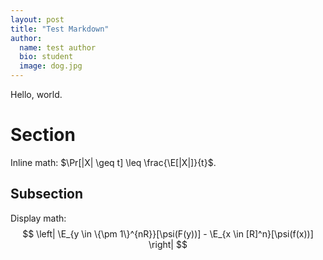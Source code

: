 ```yaml
---
layout: post
title: "Test Markdown"
author:
  name: test author
  bio: student
  image: dog.jpg
---
```


Hello, world.

# Section
Inline math:
$\Pr[|X| \geq t] \leq \frac{\E[|X|]}{t}$.

## Subsection
Display math:
$$
\left| \E_{y \in \{\pm 1\}^{nR}}[\psi(F(y))] - \E_{x \in [R]^n}[\psi(f(x))] \right|
$$
